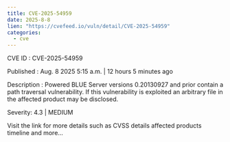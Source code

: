 ```yaml
--- 
title: CVE-2025-54959
date: 2025-8-8
lien: "https://cvefeed.io/vuln/detail/CVE-2025-54959"
categories:
  - cve
---
```


CVE ID : CVE-2025-54959

Published :  Aug. 8
2025
5:15 a.m. | 12 hours
5 minutes ago

Description : Powered BLUE Server versions 0.20130927 and prior contain a path traversal vulnerability. If this vulnerability is exploited
an arbitrary file in the affected product may be disclosed.

Severity: 4.3 | MEDIUM

Visit the link for more details
such as CVSS details
affected products
timeline
and more...
